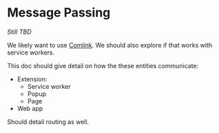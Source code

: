 # Message Passing

_Still TBD_

We likely want to use [Comlink](https://github.com/GoogleChromeLabs/comlink/tree/main).
We should also explore if that works with service workers.

This doc should give detail on how the these entities communicate:
- Extension:
  - Service worker
  - Popup
  - Page
- Web app

Should detail routing as well.